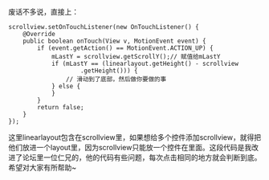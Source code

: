 废话不多说，直接上：
```  
scrollview.setOnTouchListener(new OnTouchListener() {
	@Override
	public boolean onTouch(View v, MotionEvent event) {
		if (event.getAction() == MotionEvent.ACTION_UP) {
			mLastY = scrollview.getScrollY();// 赋值给mLastY
			if (mLastY == (linearlayout.getHeight() - scrollview
					.getHeight())) {
				// 滑动到了底部，然后做你要做的事
			} else {
			}
		}
		return false;
	}
});
```
这里linearlayout包含在scrollview里，如果想给多个控件添加scrollview，就得把他们放进一个layout里，因为scrollview只能放一个控件在里面。这段代码是我改进了论坛里一位仁兄的，他的代码有些问题，每次点击相同的地方就会判断到底。希望对大家有所帮助~